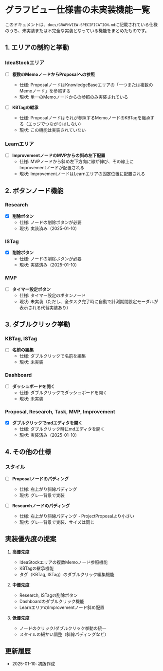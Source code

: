 # グラフビュー仕様書の未実装機能一覧

このドキュメントは、`docs/GRAPHVIEW-SPECIFICATION.md`に記載されている仕様のうち、未実装または不完全な実装となっている機能をまとめたものです。

## 1. エリアの制約と挙動

### IdeaStockエリア
- [ ] **複数のMemoノードからProposalへの参照**
  - 仕様: ProposalノードはKnowledgeBaseエリアの「一つまたは複数のMemoノード」を参照する
  - 現状: 単一のMemoノードからの参照のみ実装されている

- [ ] **KBTagの継承**
  - 仕様: Proposalノードはそれが参照するMemoノードのKBTagを継承する（エッジでつながりはしない）
  - 現状: この機能は実装されていない

### Learnエリア
- [ ] **ImprovementノードのMVPからの斜め左下配置**
  - 仕様: MVPノードから斜め左下方向に線が伸び、その線上にImprovementノードが配置される
  - 現状: ImprovementノードはLearnエリアの固定位置に配置される

## 2. ボタンノード機能

### Research
- [x] **削除ボタン**
  - 仕様: ノードの削除ボタンが必要
  - 現状: 実装済み（2025-01-10）

### ISTag
- [x] **削除ボタン**
  - 仕様: ノードの削除ボタンが必要
  - 現状: 実装済み（2025-01-10）

### MVP
- [ ] **タイマー設定ボタン**
  - 仕様: タイマー設定のボタンノード
  - 現状: 未実装（ただし、全タスク完了時に自動で計測期間設定モーダルが表示される代替実装あり）

## 3. ダブルクリック挙動

### KBTag, ISTag
- [ ] **名前の編集**
  - 仕様: ダブルクリックで名前を編集
  - 現状: 未実装

### Dashboard
- [ ] **ダッシュボードを開く**
  - 仕様: ダブルクリックでダッシュボードを開く
  - 現状: 未実装

### Proposal, Research, Task, MVP, Improvement
- [x] **ダブルクリックでmdエディタを開く**
  - 仕様: ダブルクリック時にmdエディタを開く
  - 現状: 実装済み（2025-01-10）

## 4. その他の仕様

### スタイル
- [ ] **Proposalノードのパディング**
  - 仕様: 右上がり斜線パディング
  - 現状: グレー背景で実装

- [ ] **Researchノードのパディング**
  - 仕様: 右上がり斜線パディング・ProjectProposalより小さい
  - 現状: グレー背景で実装、サイズは同じ

## 実装優先度の提案

1. **高優先度**
   - IdeaStockエリアの複数Memoノード参照機能
   - KBTagの継承機能
   - タグ（KBTag, ISTag）のダブルクリック編集機能

2. **中優先度**
   - Research, ISTagの削除ボタン
   - Dashboardのダブルクリック機能
   - LearnエリアのImprovementノード斜め配置

3. **低優先度**
   - ノードのクリック/ダブルクリック挙動の統一
   - スタイルの細かい調整（斜線パディングなど）

## 更新履歴
- 2025-01-10: 初版作成